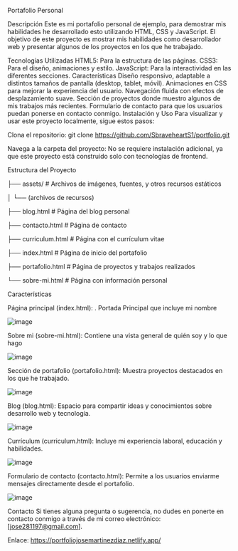 Portafolio Personal

Descripción
Este es mi portafolio personal de ejemplo, para demostrar mis habilidades he desarrollado esto utilizando HTML, CSS y JavaScript. 
El objetivo de este proyecto es mostrar mis habilidades como desarrollador web y presentar algunos de los proyectos en los que he trabajado.

Tecnologías Utilizadas
HTML5: Para la estructura de las páginas.
CSS3: Para el diseño, animaciones y estilo.
JavaScript: Para la interactividad en las diferentes secciones.
Características
Diseño responsivo, adaptable a distintos tamaños de pantalla (desktop, tablet, móvil).
Animaciones en CSS para mejorar la experiencia del usuario.
Navegación fluida con efectos de desplazamiento suave.
Sección de proyectos donde muestro algunos de mis trabajos más recientes.
Formulario de contacto para que los usuarios puedan ponerse en contacto conmigo.
Instalación y Uso
Para visualizar y usar este proyecto localmente, sigue estos pasos:

Clona el repositorio:
git clone https://github.com/SbraveheartS1/portfolio.git

Navega a la carpeta del proyecto:
No se requiere instalación adicional, ya que este proyecto está construido solo con tecnologías de frontend.

Estructura del Proyecto


├── assets/               # Archivos de imágenes, fuentes, y otros recursos estáticos

│   └── (archivos de recursos)

├── blog.html             # Página del blog personal

├── contacto.html         # Página de contacto

├── curriculum.html       # Página con el currículum vitae

├── index.html            # Página de inicio del portafolio

├── portafolio.html       # Página de proyectos y trabajos realizados

└── sobre-mi.html         # Página con información personal

Características

Página principal (index.html): . Portada Principal que incluye mi nombre

![image](https://github.com/user-attachments/assets/1b5877ed-c323-4b73-872b-6716737f46cd)

Sobre mi (sobre-mi.html): Contiene una vista general de quién soy y lo que hago

![image](https://github.com/user-attachments/assets/1fd657b8-ee57-4f66-888c-48519974fb91)

Sección de portafolio (portafolio.html): Muestra proyectos destacados en los que he trabajado.

![image](https://github.com/user-attachments/assets/01f38766-0b9c-4fbc-9646-14591427faf8)

Blog (blog.html): Espacio para compartir ideas y conocimientos sobre desarrollo web y tecnología.

![image](https://github.com/user-attachments/assets/63e973d2-95f8-4ebe-926e-ee2c2ad62887)

Currículum (curriculum.html): Incluye mi experiencia laboral, educación y habilidades.

![image](https://github.com/user-attachments/assets/3111ff58-b436-4b3b-af22-0f2b74911463)

Formulario de contacto (contacto.html): Permite a los usuarios enviarme mensajes directamente desde el portafolio.

![image](https://github.com/user-attachments/assets/ee5151e1-67f1-4e40-9c1b-26baaa44e05f)


Contacto
Si tienes alguna pregunta o sugerencia, no dudes en ponerte en contacto conmigo a través de mi correo electrónico: [jose281197@gmail.com].

Enlace:
https://portfoliojosemartinezdiaz.netlify.app/
